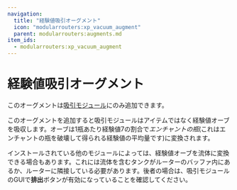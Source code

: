 ```yaml
---
navigation:
  title: "経験値吸引オーグメント"
  icon: "modularrouters:xp_vacuum_augment"
  parent: modularrouters:augments.md
item_ids:
  - modularrouters:xp_vacuum_augment
---
```


# 経験値吸引オーグメント

このオーグメントは[吸引モジュール](../vacuum.md)にのみ追加できます。

このオーグメントを追加すると吸引モジュールはアイテムではなく経験値オーブを吸収します。オーブは1瓶あたり経験値7の割合で*エンチャントの瓶*(これはエンチャントの瓶を破壊して得られる経験値の平均量です)に変換されます。

インストールされている他のモジュールによっては、経験値オーブを流体に変換できる場合もあります。これには流体を含むタンクがルーターのバッファ内にあるか、ルーターに隣接している必要があります。後者の場合は、吸引モジュールのGUIで**排出**ボタンが有効になっていることを確認してください。



<Recipe id="modularrouters:xp_vacuum_augment" />

